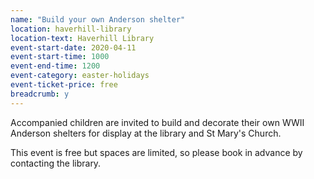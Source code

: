 ```yaml
---
name: "Build your own Anderson shelter"
location: haverhill-library
location-text: Haverhill Library
event-start-date: 2020-04-11
event-start-time: 1000
event-end-time: 1200
event-category: easter-holidays
event-ticket-price: free
breadcrumb: y
---
```


Accompanied children are invited to build and decorate their own WWII Anderson shelters for display at the library and St Mary's Church.

This event is free but spaces are limited, so please book in advance by contacting the library.
